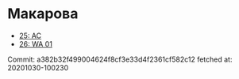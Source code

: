 # Макарова
- [25: AC](25.md)
- [26: WA 01](26.md)

Commit: a382b32f499004624f8cf3e33d4f2361cf582c12
 fetched at: 20201030-100230
